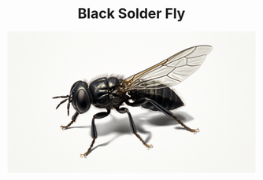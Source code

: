 <h1 align="center"> Black Solder Fly </h1>

<p align="center" width="100%"><img src="../../../images/black_soldier_fly.png" /></p>
